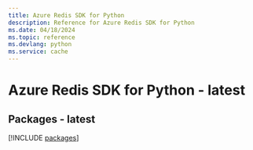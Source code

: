 ```yaml
---
title: Azure Redis SDK for Python
description: Reference for Azure Redis SDK for Python
ms.date: 04/18/2024
ms.topic: reference
ms.devlang: python
ms.service: cache
---
```

# Azure Redis SDK for Python - latest
## Packages - latest
[!INCLUDE [packages](redis-index.md)]